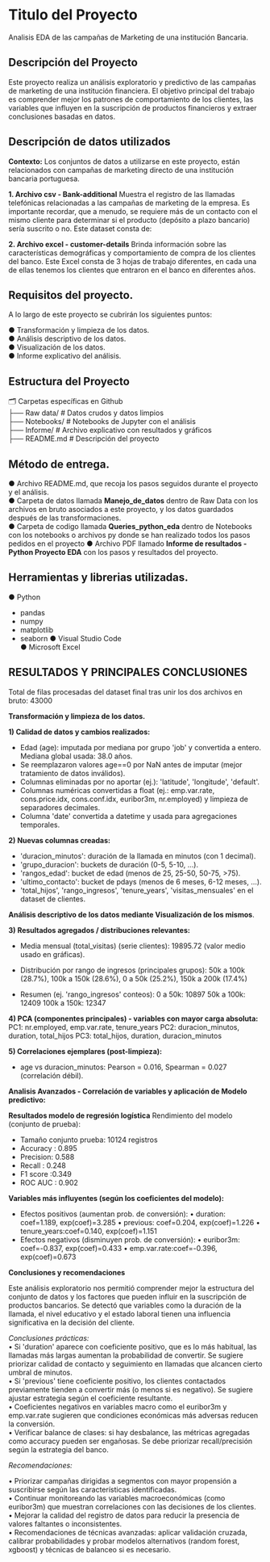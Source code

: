 # Titulo del Proyecto
Analisis EDA de las campañas de Marketing de una institución Bancaria.

## Descripción del Proyecto
Este proyecto realiza un análisis exploratorio y predictivo de las campañas de marketing de una institución financiera. El objetivo principal del trabajo es comprender mejor los patrones de comportamiento de los clientes, las variables que influyen en la suscripción de productos financieros y extraer conclusiones basadas en datos.

## Descripción de datos utilizados

**Contexto:**
Los conjuntos de datos a utilizarse en este proyecto, están relacionados con campañas de marketing directo de una institución bancaria portuguesa. 

**1. Archivo csv - Bank-additional**
Muestra el registro de las llamadas telefónicas relacionadas a las campañas de marketing de la empresa. Es importante recordar, que a menudo, se requiere más de un contacto con el mismo cliente para determinar si el producto (depósito a plazo bancario) sería suscrito o no.
Este dataset consta de: 

**2. Archivo excel - customer-details**
Brinda información sobre las características demográficas y comportamiento de compra de los clientes del banco. Este Excel consta de 3 hojas de trabajo diferentes, en cada una de ellas tenemos los clientes que entraron en el banco en diferentes años. 

## Requisitos del proyecto.
A lo largo de este proyecto se cubrirán los siguientes puntos:

● Transformación y limpieza de los datos.  
● Análisis descriptivo de los datos.  
● Visualización de los datos.  
● Informe explicativo del análisis.  

## Estructura del Proyecto

🗂️ Carpetas específicas en Github  
├── Raw data/ # Datos crudos y datos limpios  
├── Notebooks/ # Notebooks de Jupyter con el análisis  
├── Informe/ # Archivo explicativo con resultados y gráficos   
├── README.md # Descripción del proyecto  


## Método de entrega.
● Archivo README.md, que recoja los pasos seguidos durante el proyecto y el análisis.  
● Carpeta de datos llamada **Manejo_de_datos** dentro de Raw Data con los archivos en bruto asociados a este proyecto, y los datos guardados después de las transformaciones.  
● Carpeta de codigo llamada **Queries_python_eda** dentro de Notebooks con los notebooks o archivos py donde se han realizado todos los pasos pedidos en el proyecto
● Archivo PDF llamado **Informe de resultados - Python Proyecto EDA** con los pasos y resultados del proyecto.  

## Herramientas y librerias utilizadas.

● Python
- pandas
- numpy
- matplotlib
- seaborn
● Visual Studio Code  
● Microsoft Excel  


## RESULTADOS Y PRINCIPALES CONCLUSIONES 

Total de filas procesadas del dataset final tras unir los dos archivos en bruto: 43000

**Transformación y limpieza de los datos.**

**1) Calidad de datos y cambios realizados:**
- Edad (age): imputada por mediana por grupo 'job' y convertida a entero. Mediana global usada: 38.0 años.
- Se reemplazaron valores age==0 por NaN antes de imputar (mejor tratamiento de datos inválidos).
- Columnas eliminadas por no aportar (ej.): 'latitude', 'longitude', 'default'.
- Columnas numéricas convertidas a float (ej.: emp.var.rate, cons.price.idx, cons.conf.idx, euribor3m, nr.employed) y limpieza de separadores decimales.
- Columna 'date' convertida a datetime y usada para agregaciones temporales.

**2) Nuevas columnas creadas:**
- 'duracion_minutos': duración de la llamada en minutos (con 1 decimal).
- 'grupo_duracion': buckets de duración (0-5, 5-10, ...).
- 'rangos_edad': bucket de edad (menos de 25, 25-50, 50-75, >75).
- 'ultimo_contacto': bucket de pdays (menos de 6 meses, 6-12 meses, ...).
- 'total_hijos', 'rango_ingresos', 'tenure_years', 'visitas_mensuales' en el dataset de clientes.

**Análisis descriptivo de los datos mediante Visualización de los mismos**.  

**3) Resultados agregados / distribuciones relevantes:**
- Media mensual (total_visitas) (serie clientes): 19895.72 (valor medio usado en gráficas).
- Distribución por rango de ingresos (principales grupos):
  50k a 100k (28.7%), 100k a 150k (28.6%), 0 a 50k (25.2%), 150k a 200k (17.4%)

- Resumen (ej. 'rango_ingresos' conteos):
  0 a 50k: 10897
  50k a 100k: 12409
  100k a 150k: 12347

**4) PCA (componentes principales) - variables con mayor carga absoluta:**
  PC1: nr.employed, emp.var.rate, tenure_years
  PC2: duracion_minutos, duration, total_hijos
  PC3: total_hijos, duration, duracion_minutos

**5) Correlaciones ejemplares (post-limpieza):**
 - age vs duracion_minutos: Pearson = 0.016, Spearman = 0.027 (correlación débil).

**Analisis Avanzados - Correlación de variables y aplicación de Modelo predictivo:**

**Resultados modelo de regresión logística**
Rendimiento del modelo (conjunto de prueba): 
- Tamaño conjunto prueba: 10124 registros
- Accuracy : 0.895
- Precision: 0.588
- Recall   : 0.248
- F1 score :0.349
- ROC AUC  : 0.902

**Variables más influyentes (según los coeficientes del modelo):**
- Efectos positivos (aumentan prob. de conversión):
• duration: coef=1.189, exp(coef)=3.285
• previous: coef=0.204, exp(coef)=1.226
• tenure_years:coef=0.140, exp(coef)=1.151
- Efectos negativos (disminuyen prob. de conversión):
• euribor3m: coef=-0.837, exp(coef)=0.433
• emp.var.rate:coef=-0.396, exp(coef)=0.673

**Conclusiones y recomendaciones**

Este análisis exploratorio nos permitió comprender mejor la estructura del conjunto de datos y los factores que pueden influir en la suscripción de productos bancarios. Se detectó que variables como la duración de la llamada, el nivel educativo y el estado laboral tienen una influencia significativa en la decisión del cliente.  

*Conclusiones prácticas:*  
•	Si 'duration' aparece con coeficiente positivo, que es lo más habitual, las llamadas más largas aumentan la probabilidad de convertir. Se sugiere priorizar calidad de contacto y seguimiento en llamadas que alcancen cierto umbral de minutos.  
•	Si 'previous' tiene coeficiente positivo, los clientes contactados previamente tienden a convertir más (o menos si es negativo). Se sugiere ajustar estrategia según el coeficiente resultante.  
•	Coeficientes negativos en variables macro como el euribor3m y emp.var.rate sugieren que condiciones económicas más adversas reducen la conversión.  
•	Verificar balance de clases: si hay desbalance, las métricas agregadas como accuracy pueden ser engañosas. Se debe priorizar recall/precisión según la estrategia del banco.  

*Recomendaciones:*

•	Priorizar campañas dirigidas a segmentos con mayor propensión a suscribirse según las características identificadas.  
•	Continuar monitoreando las variables macroeconómicas (como euribor3m) que muestran correlaciones con las decisiones de los clientes.  
•	Mejorar la calidad del registro de datos para reducir la presencia de valores faltantes o inconsistentes.  
•	Recomendaciones de técnicas avanzadas:  aplicar validación cruzada, calibrar probabilidades y probar modelos alternativos (random forest, xgboost) y técnicas de balanceo si es necesario.


